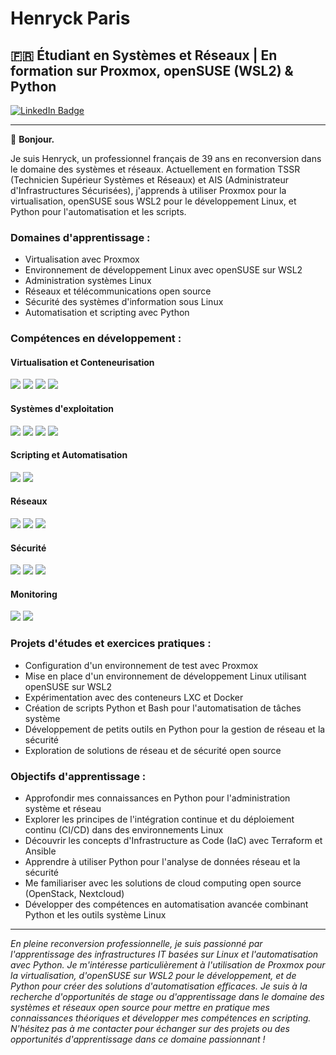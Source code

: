 # Henryck Paris

## 🇫🇷 Étudiant en Systèmes et Réseaux | En formation sur Proxmox, openSUSE (WSL2) & Python

[<img src="https://img.shields.io/badge/LinkedIn-blue?style=for-the-badge&logo=linkedin" alt="LinkedIn Badge">](https://www.linkedin.com/in/henryck-paris/)

---

👋 **Bonjour.**

Je suis Henryck, un professionnel français de 39 ans en reconversion dans le domaine des systèmes et réseaux. Actuellement en formation TSSR (Technicien Supérieur Systèmes et Réseaux) et AIS (Administrateur d'Infrastructures Sécurisées), j'apprends à utiliser Proxmox pour la virtualisation, openSUSE sous WSL2 pour le développement Linux, et Python pour l'automatisation et les scripts.

### Domaines d'apprentissage :
- Virtualisation avec Proxmox
- Environnement de développement Linux avec openSUSE sur WSL2
- Administration systèmes Linux
- Réseaux et télécommunications open source
- Sécurité des systèmes d'information sous Linux
- Automatisation et scripting avec Python

### Compétences en développement :

#### Virtualisation et Conteneurisation
<img src="https://img.shields.io/badge/Proxmox-E57000?style=for-the-badge&logo=proxmox&logoColor=white"> <img src="https://img.shields.io/badge/WSL2-4D4D4D?style=for-the-badge&logo=windows-terminal&logoColor=white"> <img src="https://img.shields.io/badge/Docker-2496ED?style=for-the-badge&logo=docker&logoColor=white"> <img src="https://img.shields.io/badge/LXC-333333?style=for-the-badge&logo=linux-containers&logoColor=white">

#### Systèmes d'exploitation
<img src="https://img.shields.io/badge/openSUSE-73BA25?style=for-the-badge&logo=opensuse&logoColor=white"> <img src="https://img.shields.io/badge/Linux-FCC624?style=for-the-badge&logo=linux&logoColor=black"> <img src="https://img.shields.io/badge/Ubuntu-E95420?style=for-the-badge&logo=ubuntu&logoColor=white"> <img src="https://img.shields.io/badge/Debian-A81D33?style=for-the-badge&logo=debian&logoColor=white">

#### Scripting et Automatisation
<img src="https://img.shields.io/badge/Python-3776AB?style=for-the-badge&logo=python&logoColor=white"> <img src="https://img.shields.io/badge/Bash-4EAA25?style=for-the-badge&logo=gnu-bash&logoColor=white">

#### Réseaux
<img src="https://img.shields.io/badge/pfSense-212121?style=for-the-badge&logo=pfsense&logoColor=white"> <img src="https://img.shields.io/badge/OPNsense-D94F00?style=for-the-badge&logo=opnsense&logoColor=white"> <img src="https://img.shields.io/badge/TCP%2FIP-007396?style=for-the-badge&logo=internetexplorer&logoColor=white">

#### Sécurité
<img src="https://img.shields.io/badge/UFW-FF0000?style=for-the-badge&logo=ubuntu&logoColor=white"> <img src="https://img.shields.io/badge/OpenVPN-EA7E20?style=for-the-badge&logo=openvpn&logoColor=white"> <img src="https://img.shields.io/badge/Fail2ban-32CD32?style=for-the-badge&logo=linux&logoColor=white">

#### Monitoring
<img src="https://img.shields.io/badge/Zabbix-FF0000?style=for-the-badge&logo=zabbix&logoColor=white"> <img src="https://img.shields.io/badge/Grafana-F46800?style=for-the-badge&logo=grafana&logoColor=white">

### Projets d'études et exercices pratiques :
- Configuration d'un environnement de test avec Proxmox
- Mise en place d'un environnement de développement Linux utilisant openSUSE sur WSL2
- Expérimentation avec des conteneurs LXC et Docker
- Création de scripts Python et Bash pour l'automatisation de tâches système
- Développement de petits outils en Python pour la gestion de réseau et la sécurité
- Exploration de solutions de réseau et de sécurité open source

### Objectifs d'apprentissage :
- Approfondir mes connaissances en Python pour l'administration système et réseau
- Explorer les principes de l'intégration continue et du déploiement continu (CI/CD) dans des environnements Linux
- Découvrir les concepts d'Infrastructure as Code (IaC) avec Terraform et Ansible
- Apprendre à utiliser Python pour l'analyse de données réseau et la sécurité
- Me familiariser avec les solutions de cloud computing open source (OpenStack, Nextcloud)
- Développer des compétences en automatisation avancée combinant Python et les outils système Linux

---

*En pleine reconversion professionnelle, je suis passionné par l'apprentissage des infrastructures IT basées sur Linux et l'automatisation avec Python. Je m'intéresse particulièrement à l'utilisation de Proxmox pour la virtualisation, d'openSUSE sur WSL2 pour le développement, et de Python pour créer des solutions d'automatisation efficaces. Je suis à la recherche d'opportunités de stage ou d'apprentissage dans le domaine des systèmes et réseaux open source pour mettre en pratique mes connaissances théoriques et développer mes compétences en scripting. N'hésitez pas à me contacter pour échanger sur des projets ou des opportunités d'apprentissage dans ce domaine passionnant !*
